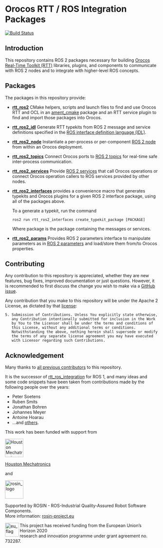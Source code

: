 # Orocos RTT / ROS Integration Packages

[![Build Status](https://travis-ci.org/orocos/rtt_ros2_integration.svg?branch=master)](https://travis-ci.org/orocos/rtt_ros2_integration)

## Introduction

This repository contains ROS 2 packages necessary for building [Orocos Real-Time Toolkit (RTT)](https://www.orocos.org)
libraries, plugins, and components to communicate with ROS 2 nodes and to integrate with
higher-level ROS concepts.

## Packages

The packages in this repository provide:

* [**rtt\_ros2**](rtt_ros2) CMake helpers, scripts and launch files to find and use
  Orocos RTT and OCL in an [ament_cmake](https://index.ros.org/doc/ros2/Tutorials/Ament-CMake-Documentation/)
  package and an RTT service plugin to find and import those packages into Orocos.

* [**rtt\_ros2\_idl**](rtt_ros2_idl) Generate RTT typekits from ROS 2 message and service
  definitions specified in the [ROS interface definition language (IDL)](https://index.ros.org/doc/ros2/Concepts/About-ROS-Interfaces/).

* [**rtt\_ros2\_node**](rtt_ros2_node) Instantiate a per-process or per-component
  [ROS 2 node](https://index.ros.org/doc/ros2/Tutorials/Understanding-ROS2-Nodes/) from within an
  Orocos deployment.

* [**rtt\_ros2\_topics**](rtt_ros2_topics) Connect Orocos ports to
  [ROS 2 topics](https://index.ros.org/doc/ros2/Tutorials/Topics/Understanding-ROS2-Topics/) for
  real-time safe inter-process communication.

* [**rtt\_ros2\_services**](rtt_ros2_services) Provide
  [ROS 2 services](https://index.ros.org/doc/ros2/Tutorials/Services/Understanding-ROS2-Services/)
  that call Orocos operations or connect Orocos operation callers to ROS services provided by
  other nodes.

* [**rtt\_ros2\_interfaces**](rtt_ros2_interfaces) provides a convenience macro that generates
  typekits and Orocos plugins for a given ROS 2 interface package, using all of the packages above.
  
  To a generate a typekit, run the command 
  
  ```
  ros2 run rtt_ros2_interfaces create_typekit_package [PACKAGE]
  ```
  Where package is the package containing the messages or services.

* [**rtt\_ros2\_params**](rtt_ros2_params) Provides ROS 2 parameters interface to manipulate
  parameters as in [ROS 2 parameters](https://index.ros.org/doc/ros2/Tutorials/Parameters/Understanding-ROS2-Parameters/)
  and load/store them from/to Orocos properties.

## Contributing

Any contribution to this repository is appreciated, whether they are new features, bug fixes,
improved documentation or just questions. However, it is recommended to first discuss the change
you wish to make via a [GitHub issue](https://github.com/orocos/rtt_ros2_integration/issues).

Any contribution that you make to this repository will
be under the Apache 2 License, as dictated by that
[license](http://www.apache.org/licenses/LICENSE-2.0.html):

~~~
5. Submission of Contributions. Unless You explicitly state otherwise,
   any Contribution intentionally submitted for inclusion in the Work
   by You to the Licensor shall be under the terms and conditions of
   this License, without any additional terms or conditions.
   Notwithstanding the above, nothing herein shall supersede or modify
   the terms of any separate license agreement you may have executed
   with Licensor regarding such Contributions.
~~~

## Acknowledgement

Many thanks to [all previous contributors](https://github.com/orocos/rtt_ros2_integration/graphs/contributors) to this repository.

It is the successor of [rtt_ros_integration](https://github.com/orocos/rtt_ros_integration) for ROS 1, and many ideas
and some code snippets have been taken from contributions made by the following people over the years:

- Peter Soetens
- Ruben Smits
- Jonathan Bohren
- Johannes Meyer
- Antoine Hoarau
- ...and [others](https://github.com/orocos/rtt_ros_integration/graphs/contributors).

This work has been funded with support from

<a href="https://www.houstonmechatronics.com/">
  <img src="https://s27934.pcdn.co/wp-content/uploads/2020/03/HMI_LOGO_OLD_Black_01-1.png"
       alt="Houston Mechatronics Logo" height="60">

  Houston Mechatronics
</a>

and

<a href="http://rosin-project.eu">
  <img src="http://rosin-project.eu/wp-content/uploads/rosin_ack_logo_wide.png" 
       alt="rosin_logo" height="60" >
</a>

Supported by ROSIN - ROS-Industrial Quality-Assured Robot Software Components.  
More information: <a href="http://rosin-project.eu">rosin-project.eu</a>

<img src="http://rosin-project.eu/wp-content/uploads/rosin_eu_flag.jpg" 
     alt="eu_flag" height="45" align="left" >  

This project has received funding from the European Union’s Horizon 2020  
research and innovation programme under grant agreement no. 732287. 
